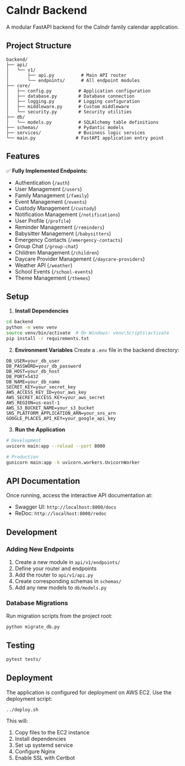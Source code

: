 # Calndr Backend

A modular FastAPI backend for the Calndr family calendar application.

## Project Structure

```
backend/
├── api/
│   └── v1/
│       ├── api.py          # Main API router
│       └── endpoints/      # All endpoint modules
├── core/
│   ├── config.py          # Application configuration
│   ├── database.py        # Database connection
│   ├── logging.py         # Logging configuration
│   ├── middleware.py      # Custom middleware
│   └── security.py        # Security utilities
├── db/
│   └── models.py          # SQLAlchemy table definitions
├── schemas/               # Pydantic models
├── services/              # Business logic services
└── main.py               # FastAPI application entry point
```

## Features


✅ **Fully Implemented Endpoints:**
- Authentication (`/auth`)
- User Management (`/users`)
- Family Management (`/family`)
- Event Management (`/events`)
- Custody Management (`/custody`)
- Notification Management (`/notifications`)
- User Profile (`/profile`)
- Reminder Management (`/reminders`)
- Babysitter Management (`/babysitters`)
- Emergency Contacts (`/emergency-contacts`)
- Group Chat (`/group-chat`)
- Children Management (`/children`)
- Daycare Provider Management (`/daycare-providers`)
- Weather API (`/weather`)
- School Events (`/school-events`)
- Theme Management (`/themes`)

## Setup

1. **Install Dependencies**
```bash
cd backend
python -m venv venv
source venv/bin/activate  # On Windows: venv\Scripts\activate
pip install -r requirements.txt
```

2. **Environment Variables**
Create a `.env` file in the backend directory:
```env
DB_USER=your_db_user
DB_PASSWORD=your_db_password
DB_HOST=your_db_host
DB_PORT=5432
DB_NAME=your_db_name
SECRET_KEY=your_secret_key
AWS_ACCESS_KEY_ID=your_aws_key
AWS_SECRET_ACCESS_KEY=your_aws_secret
AWS_REGION=us-east-1
AWS_S3_BUCKET_NAME=your_s3_bucket
SNS_PLATFORM_APPLICATION_ARN=your_sns_arn
GOOGLE_PLACES_API_KEY=your_google_api_key
```

3. **Run the Application**
```bash
# Development
uvicorn main:app --reload --port 8000

# Production
gunicorn main:app -k uvicorn.workers.UvicornWorker
```

## API Documentation

Once running, access the interactive API documentation at:
- Swagger UI: `http://localhost:8000/docs`
- ReDoc: `http://localhost:8000/redoc`

## Development

### Adding New Endpoints

1. Create a new module in `api/v1/endpoints/`
2. Define your router and endpoints
3. Add the router to `api/v1/api.py`
4. Create corresponding schemas in `schemas/`
5. Add any new models to `db/models.py`

### Database Migrations

Run migration scripts from the project root:
```bash
python migrate_db.py
```

## Testing

```bash
pytest tests/
```

## Deployment

The application is configured for deployment on AWS EC2. Use the deployment script:
```bash
../deploy.sh
```

This will:
1. Copy files to the EC2 instance
2. Install dependencies
3. Set up systemd service
4. Configure Nginx
5. Enable SSL with Certbot

